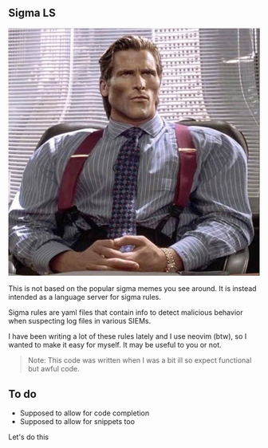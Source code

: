 ## Sigma LS

![Sigma](sigma.jpeg)

This is not based on the popular sigma memes you see around. It is instead intended as a language server for sigma rules.

Sigma rules are yaml files that contain info to detect malicious behavior when suspecting log files in various SIEMs.

I have been writing a lot of these rules lately and I use neovim (btw), so I wanted to make it easy for myself. It may be useful to you or not.

> Note: This code was written when I was a bit ill so expect functional but awful code.

## To do 
- Supposed to allow for code completion
- Supposed to allow for snippets too

Let's do this
